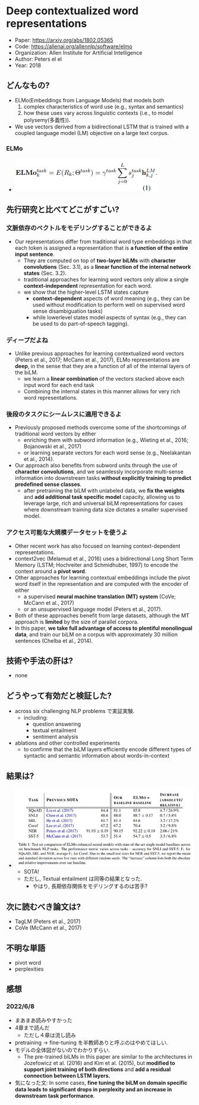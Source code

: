 # Deep contextualized word representations
- Paper: https://arxiv.org/abs/1802.05365
- Code: https://allenai.org/allennlp/software/elmo
- Organization: Allen Institute for Artificial Intelligence
- Author: Peters el el
- Year: 2018

## どんなもの?
- ELMo(Embeddings from Language Models) that models both
  1. complex characteristics of word use (e.g., syntax and semantics)
  2. how these uses vary across linguistic contexts (i.e., to model polysemy(多義性)).
- We use vectors derived from a bidirectional LSTM that is trained with a coupled language model (LM) objective on a large text corpus. 

### ELMo
- ![](img/figure1.png)

## 先行研究と比べてどこがすごい?
### 文脈依存のベクトルをモデリングすることができるよ
- Our representations differ from traditional word type embeddings in that each token is assigned a representation that is **a function of the entire input sentence**.
  - They are computed on top of **two-layer biLMs** with **character convolutions** (Sec. 3.1), as a **linear function of the internal network states** (Sec. 3.2).
  -  traditional approaches for learning word vectors only allow a single **context-independent** representation for each word.
  -  we show that the higher-level LSTM states capture
     -  **context-dependent** aspects of word meaning (e.g., they can be used without modification to perform well on supervised word sense disambiguation tasks)
     -  while lowerlevel states model aspects of syntax (e.g., they can be used to do part-of-speech tagging). 
### ディープだよね
- Unlike previous approaches for learning contextualized word vectors (Peters et al., 2017; McCann et al., 2017), ELMo representations are **deep**, in the sense that they are a function of all of the internal layers of the biLM.
  - we learn a **linear combination** of the vectors stacked above each input word for each end task
  - Combining the internal states in this manner allows for very rich word representations.
### 後段のタスクにシームレスに適用できるよ
- Previously proposed methods overcome some of the shortcomings of traditional word vectors by either
  - enriching them with subword information (e.g., Wieting et al., 2016; Bojanowski et al., 2017)
  - or learning separate vectors for each word sense (e.g., Neelakantan et al., 2014).
- Our approach also benefits from subword units through the use of **character convolutions**, and we seamlessly incorporate multi-sense information into downstream tasks **without explicitly training to predict predefined sense classes**.
  - after pretraining the biLM with unlabeled data, we **fix the weights** and **add additional task specific model** capacity, allowing us to leverage large, rich and universal biLM representations for cases where downstream training data size dictates a smaller supervised model.
### アクセス可能な大規模データセットを使うよ
- Other recent work has also focused on learning context-dependent representations.
- context2vec (Melamud et al., 2016) uses a bidirectional Long Short Term Memory (LSTM; Hochreiter and Schmidhuber, 1997) to encode the context around a **pivot word**.
- Other approaches for learning contextual embeddings include the pivot word itself in the representation and are computed with the encoder of either
  - a supervised **neural machine translation (MT) system** (CoVe; McCann et al., 2017)
  - or an unsupervised language model (Peters et al., 2017).
- Both of these approaches benefit from large datasets, although the MT approach is **limited** by the size of parallel corpora.
- In this paper, **we take full advantage of access to plentiful monolingual data**, and train our biLM on a corpus with approximately 30 million sentences (Chelba et al., 2014).

## 技術や手法の肝は?
- none

## どうやって有効だと検証した?
- across six challenging NLP problems で実証実験.
  - including:
    - question answering
    - textual entailment
    - sentiment analysis
- ablations and other controlled experiments
  - to confirme that the biLM layers efficiently encode different types of syntactic and semantic information about words-in-context

## 結果は?
- ![](img/figure2.png)
  - SOTA!
  - ただし, Textual entailment は同等の結果となった.
    - やはり, 長期依存関係をモデリングするのは苦手?

## 次に読むべき論文は?
- TagLM (Peters et al., 2017)
- CoVe (McCann et al., 2017)

## 不明な単語
- pivot word
- perplexities

## 感想
### 2022/6/8
- まあまあ読みやすかった
- 4章まで読んだ
  - ただし４章は流し読み
- pretraining -> fine-tuning を半教師ありと呼ぶのはやめてほしい.
- モデルの全体図がないのでわかりずらい.
  - The pre-trained biLMs in this paper are similar to the architectures in Jozefowicz et al. (2016) and Kim et al. (2015), but **modified to support joint training of both directions** and **add a residual connection between LSTM layers.**
- 気になった文: In some cases, **fine tuning the biLM on domain specific data leads to significant drops in perplexity and an increase in downstream task performance**.
